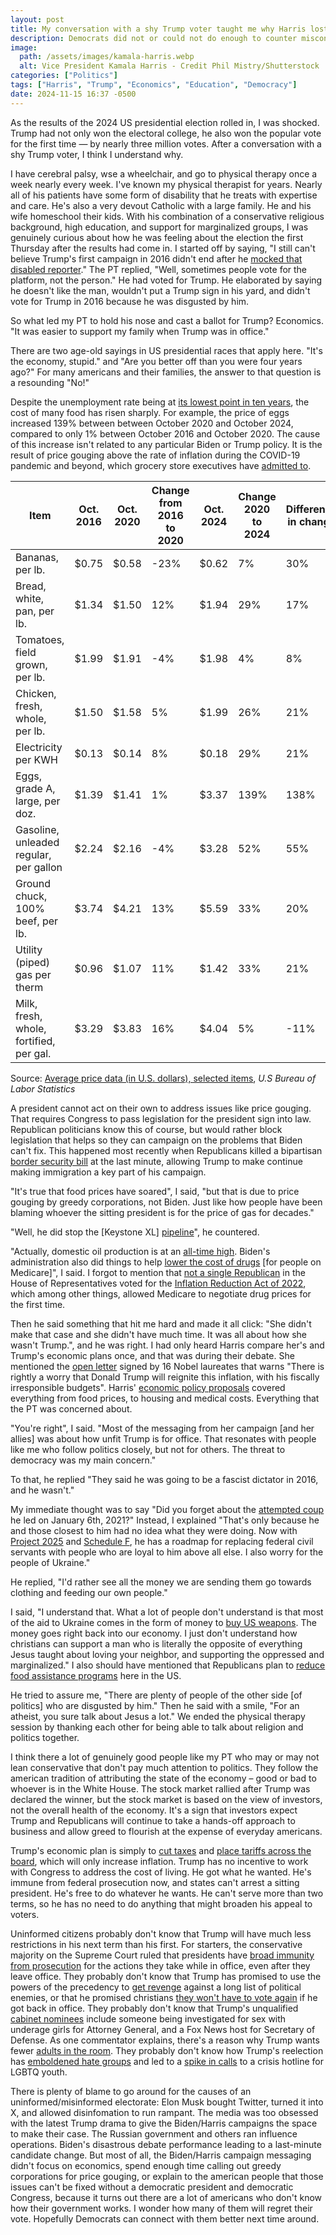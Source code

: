 ```yaml
---
layout: post
title: My conversation with a shy Trump voter taught me why Harris lost
description: Democrats did not or could not do enough to counter misconceptions about economics amplified by Trump allies
image:
  path: /assets/images/kamala-harris.webp
  alt: Vice President Kamala Harris - Credit Phil Mistry/Shutterstock
categories: ["Politics"]
tags: ["Harris", "Trump", "Economics", "Education", "Democracy"]
date: 2024-11-15 16:37 -0500
---
```


As the results of the 2024 US presidential election rolled in, I was shocked. Trump had not only won the electoral college, he also won the popular vote for the first time — by nearly three million votes. After a conversation with a shy Trump voter, I think I understand why.

I have cerebral palsy, wse a wheelchair, and go to physical therapy once a week nearly every week. I've known my physical therapist for years. Nearly all of his patients  have some form of disability that he treats with expertise and care. He's also a very devout Catholic with a large family. He and his wife homeschool their kids. With his combination of a conservative religious background, high education, and support for marginalized groups, I was genuinely curious about how he was feeling about the election the first Thursday after the results had come in. I started off by saying, "I still can't believe Trump's first campaign in 2016 didn't end after he [mocked that disabled reporter](https://www.youtube.com/watch?v=PX9reO3QnUA)." The PT replied, "Well, sometimes people vote for the platform, not the person." He had voted for Trump. He elaborated by saying he doesn't like the man, wouldn't put a Trump sign in his yard, and didn't vote for Trump in 2016 because he was disgusted by him.

So what led my PT to hold his nose and cast a ballot for Trump? Economics. "It was easier to support my family when Trump was in office."

There are two age-old sayings in US presidential races that apply here. "It's the economy, stupid." and "Are you better off than you were four years ago?" For many americans and their families, the answer to that question is a resounding "No!"

Despite the unemployment rate being at [its lowest point in ten years](https://www.bls.gov/charts/employment-situation/civilian-unemployment-rate.htm), the cost of many food has risen sharply. For example, the price of eggs increased 139% between between October 2020 and October 2024, compared to only 1% between October 2016 and October 2020. The cause of this increase isn't related to any particular Biden or Trump policy. It is the result of price gouging above the rate of inflation during the COVID-19 pandemic and beyond, which grocery store executives have [admitted to](https://www.newsweek.com/kroger-executive-admits-company-gouged-prices-above-inflation-1945742).

| Item                                    | Oct. 2016 | Oct. 2020 | Change from 2016 to 2020 | Oct. 2024 | Change 2020 to 2024 | Difference in change |
| --------------------------------------- | --------- | --------- | ------------------------ | --------- | ------------------- | -------------------- |
| Bananas, per lb.                        | $0.75     | $0.58     | -23%                     | $0.62     | 7%                  | 30%                  |
| Bread, white, pan, per lb.              | $1.34     | $1.50     | 12%                      | $1.94     | 29%                 | 17%                  |
| Tomatoes, field grown, per lb.          | $1.99     | $1.91     | -4%                      | $1.98     | 4%                  | 8%                   |
| Chicken, fresh, whole, per lb.          | $1.50     | $1.58     | 5%                       | $1.99     | 26%                 | 21%                  |
| Electricity per KWH                     | $0.13     | $0.14     | 8%                       | $0.18     | 29%                 | 21%                  |
| Eggs, grade A, large, per doz.          | $1.39     | $1.41     | 1%                       | $3.37     | 139%                | 138%                 |
| Gasoline, unleaded regular, per gallon  | $2.24     | $2.16     | -4%                      | $3.28     | 52%                 | 55%                  |
| Ground chuck, 100% beef, per lb.        | $3.74     | $4.21     | 13%                      | $5.59     | 33%                 | 20%                  |
| Utility (piped) gas per therm           | $0.96     | $1.07     | 11%                      | $1.42     | 33%                 | 21%                  |
| Milk, fresh, whole, fortified, per gal. | $3.29     | $3.83     | 16%                      | $4.04     | 5%                  | -11%                 |

Source: [Average price data (in U.S. dollars), selected items](https://www.bls.gov/charts/consumer-price-index/consumer-price-index-average-price-data.htm), _U.S Bureau of Labor Statistics_

 A president cannot act on their own to address issues like price gouging. That requires Congress to pass legislation for the president sign into law. Republican politicians know this of course, but would rather block legislation that helps so they can campaign on the problems that Biden can't fix. This happened most recently when Republicans killed a bipartisan [border security bill](https://www.nbcnews.com/politics/congress/senate-republicans-knife-bipartisan-border-security-bill-declaring-dea-rcna137572) at the last minute, allowing Trump to make continue making immigration a key part of his campaign.

"It's true that food prices have soared", I said, "but that is due to price gouging by greedy corporations, not Biden. Just like how people have been blaming whoever the sitting president is for the price of gas for decades."

"Well, he did stop the [Keystone XL] [pipeline](https://www.vox.com/22306919/biden-keystone-xl-trudeau-oil-pipeline-climate-change)", he countered.

"Actually, domestic oil production is at an [all-time high](https://www.eia.gov/dnav/pet/hist/LeafHandler.ashx?n=PET&s=MCRFPUS2&f=M). Biden's administration also did things to help [lower the cost of drugs](https://www.cms.gov/priorities/legislation/inflation-reduction-act-and-medicare/lowers-health-care-costs-millions-americans) [for people on Medicare]", I said. I forgot to mention that [not a single Republican](https://clerk.house.gov/Votes/2022420) in the House of Representatives voted for the [Inflation Reduction Act of 2022](https://ballotpedia.org/Inflation_Reduction_Act_of_2022), which among other things, allowed Medicare to negotiate drug prices for the first time.

Then he said something that hit me hard and made it all click: "She didn't make that case and she didn't have much time. It was all about how she wasn't Trump.", and he was right. I had only heard Harris compare her's and Trump's economic plans once, and that was during their debate. She mentioned the [open letter](https://www.documentcloud.org/documents/24777566-nobel-letter-final) signed by 16 Nobel laureates that warns "There is rightly a worry that Donald Trump will reignite this inflation, with his fiscally irresponsible budgets". Harris' [economic policy proposals](https://www.pbs.org/newshour/economy/harris-has-proposed-a-slew-of-economic-policies-heres-a-look-at-whats-in-them) covered everything from food prices, to housing and medical costs. Everything that the PT was concerned about.

"You're right", I said. "Most of the messaging from her campaign [and her allies] was about how unfit Trump is for office. That resonates with people like me who follow politics closely, but not for others. The threat to democracy was my main concern."

To that, he replied "They said he was going to be a fascist dictator in 2016, and he wasn't."

My immediate thought was to say "Did you forget about the [attempted coup](https://en.wikipedia.org/wiki/January_6_United_States_Capitol_attack) he led on January 6th, 2021?" Instead, I explained "That's only because he and those closest to him had no idea what they were doing. Now with [Project 2025](https://www.cbsnews.com/news/what-is-project-2025-trump-conservative-blueprint-heritage-foundation/) and [Schedule F](https://federalnewsnetwork.com/congress/2024/10/how-bad-would-schedule-f-be-anyway/), he has a roadmap for replacing federal civil servants with people who are loyal to him above all else. I also worry for the people of Ukraine."

He replied, "I'd rather see all the money we are sending them go towards clothing and feeding our own people."

I said, "I understand that. What a lot of people don't understand is that most of the aid to Ukraine comes in the form of money to [buy US weapons](https://www.cnn.com/2023/10/05/world/ukraine-money-military-aid-intl-dg/index.html). The money goes right back into our economy. I just don't understand how christians can support a man who is literally the opposite of everything Jesus taught about loving your neighbor, and supporting the oppressed and marginalized." I also should have mentioned that Republicans plan to [reduce food assistance programs](https://time.com/6550079/republicans-food-programs/) here in the US.

He tried to assure me, "There are plenty of people of the other side [of politics] who are disgusted by him." Then he said with a smile, "For an atheist, you sure talk about Jesus a lot." We ended the physical therapy session by thanking each other for being able to talk about religion and politics together.

I think there a lot of genuinely good people like my PT who may or may not lean conservative that don't pay much attention to politics. They follow the american tradition of attributing the state of the economy – good or bad to whoever is in the White House. The stock market rallied after Trump was declared the winner, but the stock market is based on the view of investors, not the overall health of the economy. It's a sign that investors expect Trump and Republicans will continue to take a hands-off approach to business and allow greed to flourish at the expense of everyday americans.

Trump's economic plan is simply to [cut taxes](https://www.cnn.com/2024/10/26/politics/trump-income-taxes-tariffs/index.html) and [place tariffs across the board](https://www.cnbc.com/2024/11/07/trumps-tariff-plan-how-tariffs-work-why-they-might-increase-prices.html?msockid=0cb0f553c2376db3152fe04cc6376fbc), which will only increase inflation. Trump has no incentive to work with Congress to address the cost of living. He got what he wanted. He's immune from federal prosecution now, and states can't arrest a sitting president. He's free to do whatever he wants. He can't serve more than two terms, so he has no need to do anything that might broaden his appeal to voters.

Uninformed citizens probably don't know that Trump will have much less restrictions in his next term than his first. For starters, the conservative majority on the Supreme Court ruled that presidents have [broad immunity from prosecution](https://www.pbs.org/newshour/politics/read-the-full-supreme-court-decision-on-trump-and-presidential-immunity) for the actions they take while in office, even after they leave office. They probably don't know that Trump has promised to use the powers of the precedency to [get revenge](https://www.politico.com/news/2024/11/06/trump-retribution-enemy-list-00187725) against a long list of political enemies, or that he promised christians [they won't have to vote again](https://www.reuters.com/world/us/trump-tells-christians-they-wont-have-vote-after-this-election-2024-07-27/) if he got back in office. They probably don't know that Trump's unqualified [cabinet nominees](https://www.nytimes.com/interactive/2024/us/politics/trump-administration-cabinet-appointees.html) include someone being investigated for sex with underage girls for Attorney General, and a Fox News host for Secretary of Defense. As one commentator explains, there's a reason why Trump wants fewer [adults in the room](https://www.seattletimes.com/opinion/there-is-a-reason-trump-wants-fewer-adults-in-the-room/). They probably don't know how Trump's reelection has [emboldened hate groups](https://theblackwallsttimes.com/2024/11/14/tracking-hate-a-list-of-hateful-acts-since-trumps-24-election-win/) and led to a [spike in calls](https://www.yahoo.com/news/trevor-project-seen-surge-crisis-191850153.html) to a crisis hotline for LGBTQ youth.

There is plenty of blame to go around for the causes of an uninformed/misinformed electorate: Elon Musk bought Twitter, turned it into X, and allowed disinfomation to run rampant. The media was too obsessed with the latest Trump drama to give the Biden/Harris campaigns the space to make their case. The Russian government and others ran influence operations. Biden's disastrous debate performance leading to a last-minute candidate change. But most of all, the Biden/Harris campaign messaging didn't focus on economics, spend enough time calling out greedy corporations for price gouging, or explain to the american people that those issues can't be fixed without a democratic president and democratic Congress, because it turns out there are a lot of americans who don't know how their government works. I wonder how many of them will regret their vote. Hopefully Democrats can connect with them better next time around.
